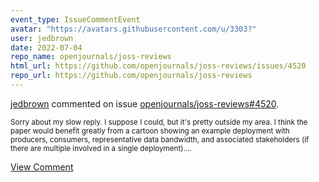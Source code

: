 ```yaml
---
event_type: IssueCommentEvent
avatar: "https://avatars.githubusercontent.com/u/3303?"
user: jedbrown
date: 2022-07-04
repo_name: openjournals/joss-reviews
html_url: https://github.com/openjournals/joss-reviews/issues/4520
repo_url: https://github.com/openjournals/joss-reviews
---
```


<a href='https://github.com/jedbrown' target='_blank'>jedbrown</a> commented on issue <a href='https://github.com/openjournals/joss-reviews/issues/4520' target='_blank'>openjournals/joss-reviews#4520</a>.

<small>Sorry about my slow reply. I suppose I could, but it's pretty outside my area. I think the paper would benefit greatly from a cartoon showing an example deployment with producers, consumers, representative data bandwidth, and associated stakeholders (if there are multiple involved in a single deployment)....</small>

<a href='https://github.com/openjournals/joss-reviews/issues/4520' target='_blank'>View Comment</a>